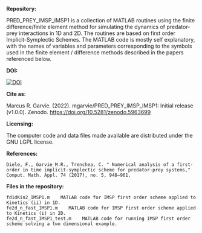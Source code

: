 <b>Repository:</b>

PRED_PREY_IMSP_IMSP1 is a collection of MATLAB routines using the finite difference/finite element method for simulating the dynamics of predator-prey interactions in 1D and 2D. The routines are based on first order Implicit-Symplectic Schemes. The MATLAB code is mostly self explanatory, with the names of variables and parameters corresponding to the symbols used in the finite element / difference methods described in the papers referenced below.

<b>DOI:</b>

[![DOI](https://zenodo.org/badge/139030474.svg)](https://zenodo.org/badge/latestdoi/139030474)

<b>Cite as:</b>

Marcus R. Garvie. (2022). mgarvie/PRED_PREY_IMSP_IMSP1: Initial release (v1.0.0). Zenodo. https://doi.org/10.5281/zenodo.5963699

<b>Licensing:</b>

The computer code and data files made available are distributed under the GNU LGPL license.

<b>References:</b>

    Diele, F., Garvie M.R., Trenchea, C. " Numerical analysis of a first-order in time implicit-symplectic scheme for predator-prey systems," Comput. Math. Appl. 74 (2017), no. 5, 948–961.

<b>Files in the repository:</b>

    fd1dKin2_IMSP1.m    MATLAB code for IMSP first order scheme applied to Kinetics (ii) in 1D.
    fe2d_n_fast_IMSP1.m    MATLAB code for IMSP first order scheme applied to Kinetics (i) in 2D.
    fe2d_n_fast_IMSP1_test.m    MATLAB code for running IMSP first order scheme solving a two dimensional example.

